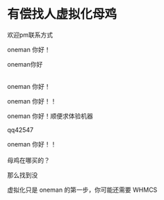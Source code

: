 # 有偿找人虚拟化母鸡


欢迎pm联系方式

oneman 你好！

oneman你好

<br />
oneman 你好！

oneman 你好！！<img id="aimg_XS7Ce" onclick="zoom(this, this.src, 0, 0, 0)" class="zoom" src="https://cdn.jsdelivr.net/gh/hishis/forum-master/public/images/patch.gif" onmouseover="img_onmouseoverfunc(this)" onload="thumbImg(this)" border="0" alt="" />

oneman 你好！顺便求体验机器

qq42547

oneman 你好！！<br />
<br />
母鸡在哪买的？

那么找到没

虚拟化只是 oneman 的第一步，你可能还需要 WHMCS<img id="aimg_QYm9x" onclick="zoom(this, this.src, 0, 0, 0)" class="zoom" src="https://cdn.jsdelivr.net/gh/hishis/forum-master/public/images/patch.gif" onmouseover="img_onmouseoverfunc(this)" onload="thumbImg(this)" border="0" alt="" />
